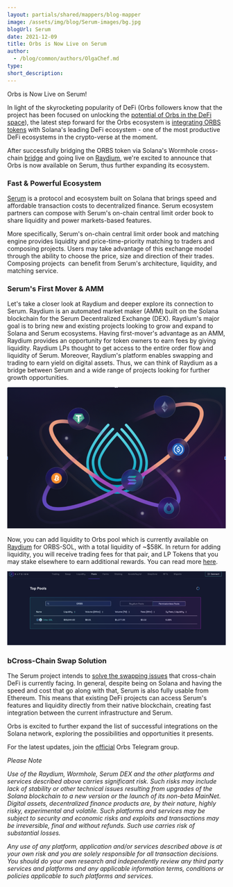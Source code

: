 ```yaml
---
layout: partials/shared/mappers/blog-mapper
image: /assets/img/blog/Serum-images/bg.jpg
blogUrl: Serum
date: 2021-12-09
title: Orbs is Now Live on Serum
author:
  - /blog/common/authors/OlgaChef.md
type:
short_description: 
---
```

Orbs is Now Live on Serum!


In light of the skyrocketing popularity of DeFi (Orbs followers know that the project has been focused on unlocking the [potential of Orbs in the DeFi space](https://www.orbs.com/Introducing-Open-DeFi-Notification-Protocol/)), the latest step forward for the Orbs ecosystem is [integrating ORBS tokens](https://www.orbs.com/Orbs-is-Live-on-the-Solana-Wormhole-Bridge/) with Solana's leading DeFi ecosystem - one of the most productive DeFi ecosystems in the crypto-verse at the moment.

After successfully bridging the ORBS token via Solana's Wormhole cross-chain [bridge](https://wormholebridge.com/#/) and going live on [Raydium](https://raydium.io/), we're excited to announce that Orbs is now available on Serum, thus further expanding its ecosystem.

### Fast & Powerful Ecosystem

[Serum](https://www.projectserum.com/roadmap) is a protocol and ecosystem built on Solana that brings speed and affordable transaction costs to decentralized finance. Serum ecosystem partners can compose with Serum's on-chain central limit order book to share liquidity and power markets-based features.

More specifically, Serum's on-chain central limit order book and matching engine provides liquidity and price-time-priority matching to traders and composing projects. Users may take advantage of this exchange model through the ability to choose the price, size and direction of their trades. Composing projects  can benefit from Serum's architecture, liquidity, and matching service.

### Serum's First Mover & AMM

Let's take a closer look at Raydium and deeper explore its connection to Serum. Raydium is an automated market maker (AMM) built on the Solana blockchain for the Serum Decentralized Exchange (DEX). Raydium's major goal is to bring new and existing projects looking to grow and expand to Solana and Serum ecosystems. Having first-mover's advantage as an AMM, Raydium provides an opportunity for token owners to earn fees by giving liquidity. Raydium LPs thought to get access to the entire order flow and liquidity of Serum. Moreover, Raydium's platform enables swapping and trading to earn yield on digital assets. Thus, we can think of Raydium as a bridge between Serum and a wide range of projects looking for further growth opportunities.

![](/assets/img/blog/Serum-images/image1.png)

Now, you can add liquidity to Orbs pool which is currently available on [Raydium](https://raydium.io/pools/) for ORBS-SOL, with a total liquidity of ~$58K. In return for adding liquidity, you will receive trading fees for that pair, and LP Tokens that you may stake elsewhere to earn additional rewards. You can read more [here](https://docs.projectserum.com/guides/providing-liquidity-to-pools).

![](/assets/img/blog/Serum-images/image2.png)

### bCross-Chain Swap Solution

The Serum project intends to [solve the swapping issues](https://assets.website-files.com/61382d4555f82a75dc677b6f/61384a6d5c937269dbed185c_serum_white_paper.88d98f84.pdf) that cross-chain DeFi is currently facing. In general, despite being on Solana and having the speed and cost that go along with that, Serum is also fully usable from Ethereum. This means that existing DeFi projects can access Serum's features and liquidity directly from their native blockchain, creating fast integration between the current infrastructure and Serum.

Orbs is excited to further expand the list of successful integrations on the Solana network, exploring the possibilities and opportunities it presents.

For the latest updates, join the [official](https://t.me/OrbsNetwork) Orbs Telegram group.

*Please Note*

*Use of the Raydium, Wormhole, Serum DEX and the other platforms and services described above carries significant risk. Such risks may include lack of stability or other technical issues resulting from upgrades of the Solana blockchain to a new version or the launch of its non-beta MainNet. Digital assets, decentralized finance products are, by their nature, highly risky, experimental and volatile. Such platforms and services may be subject to security and economic risks and exploits and transactions may be irreversible, final and without refunds. Such use carries risk of substantial losses.*

*Any use of any platform, application and/or services described above is at your own risk and you are solely responsible for all transaction decisions. You should do your own research and independently review any third party services and platforms and any applicable information terms, conditions or policies applicable to such platforms and services.*
